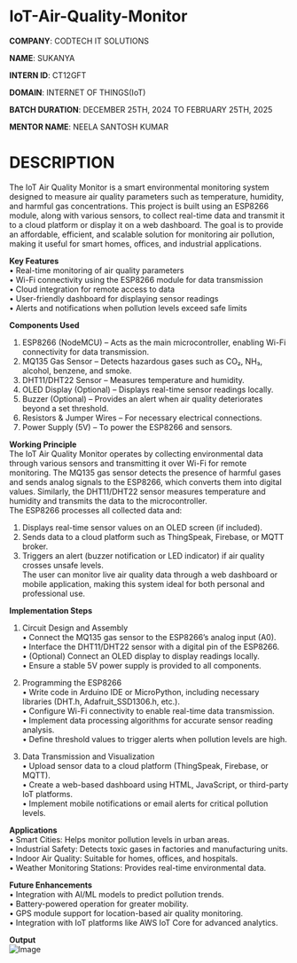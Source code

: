 # IoT-Air-Quality-Monitor

**COMPANY**: CODTECH IT SOLUTIONS

**NAME**: SUKANYA

**INTERN ID**: CT12GFT

**DOMAIN**: INTERNET OF THINGS(IoT)

**BATCH DURATION**: DECEMBER 25TH, 2024 TO FEBRUARY 25TH, 2025

**MENTOR NAME**: NEELA SANTOSH KUMAR

# DESCRIPTION                      
The IoT Air Quality Monitor is a smart environmental monitoring system designed to measure air quality parameters such as temperature, humidity, and harmful gas concentrations. This project is built using an ESP8266 module, along with various sensors, to collect real-time data and transmit it to a cloud platform or display it on a web dashboard. The goal is to provide an affordable, efficient, and scalable solution for monitoring air pollution, making it useful for smart homes, offices, and industrial applications.              

**Key Features**                   
•	Real-time monitoring of air quality parameters                                   
•	Wi-Fi connectivity using the ESP8266 module for data transmission                               
•	Cloud integration for remote access to data                             
•	User-friendly dashboard for displaying sensor readings                           
•	Alerts and notifications when pollution levels exceed safe limits                                

**Components Used**                           
1.	ESP8266 (NodeMCU) – Acts as the main microcontroller, enabling Wi-Fi connectivity for data transmission.                                  
2.	MQ135 Gas Sensor – Detects hazardous gases such as CO₂, NH₃, alcohol, benzene, and smoke.                                    
3.	DHT11/DHT22 Sensor – Measures temperature and humidity.                                      
4.	OLED Display (Optional) – Displays real-time sensor readings locally.                                                   
5.	Buzzer (Optional) – Provides an alert when air quality deteriorates beyond a set threshold.                                      
6.	Resistors & Jumper Wires – For necessary electrical connections.                                                    
7.	Power Supply (5V) – To power the ESP8266 and sensors.                                               

**Working Principle**                                                                           
The IoT Air Quality Monitor operates by collecting environmental data through various sensors and transmitting it over Wi-Fi for remote monitoring. The MQ135 gas sensor detects the presence of harmful gases and sends analog signals to the ESP8266, which converts them into digital values. Similarly, the DHT11/DHT22 sensor measures temperature and humidity and transmits the data to the microcontroller.                                           
The ESP8266 processes all collected data and:                                 
1.	Displays real-time sensor values on an OLED screen (if included).                                     
2.	Sends data to a cloud platform such as ThingSpeak, Firebase, or MQTT broker.                                          
3.	Triggers an alert (buzzer notification or LED indicator) if air quality crosses unsafe levels.                                          
The user can monitor live air quality data through a web dashboard or mobile application, making this system ideal for both personal and professional use.                             

**Implementation Steps**                                                                      
1. Circuit Design and Assembly                             
•	Connect the MQ135 gas sensor to the ESP8266’s analog input (A0).                             
•	Interface the DHT11/DHT22 sensor with a digital pin of the ESP8266.                                 
•	(Optional) Connect an OLED display to display readings locally.                          
•	Ensure a stable 5V power supply is provided to all components.                                                                 

2. Programming the ESP8266                                
•	Write code in Arduino IDE or MicroPython, including necessary libraries (DHT.h, Adafruit_SSD1306.h, etc.).                          
•	Configure Wi-Fi connectivity to enable real-time data transmission.                                    
•	Implement data processing algorithms for accurate sensor reading analysis.                                       
•	Define threshold values to trigger alerts when pollution levels are high.                                

3. Data Transmission and Visualization                              
•	Upload sensor data to a cloud platform (ThingSpeak, Firebase, or MQTT).                                     
•	Create a web-based dashboard using HTML, JavaScript, or third-party IoT platforms.                                     
•	Implement mobile notifications or email alerts for critical pollution levels.                                   

**Applications**                                            
•	Smart Cities: Helps monitor pollution levels in urban areas.                                  
•	Industrial Safety: Detects toxic gases in factories and manufacturing units.                                     
•	Indoor Air Quality: Suitable for homes, offices, and hospitals.                                     
•	Weather Monitoring Stations: Provides real-time environmental data.                                   

**Future Enhancements**                                              
•	Integration with AI/ML models to predict pollution trends.                                         
•	Battery-powered operation for greater mobility.                                         
•	GPS module support for location-based air quality monitoring.                                      
•	Integration with IoT platforms like AWS IoT Core for advanced analytics.                                   

**Output**                           
![Image](https://github.com/user-attachments/assets/36df8f7a-6939-4597-94e9-6b5d076510f0)
